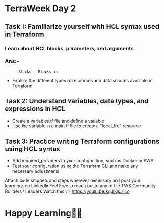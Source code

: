 # TerraWeek Day 2

## Task 1: Familiarize yourself with HCL syntax used in Terraform
### Learn about HCL blocks, parameters, and arguments
### Ans:-
          Blocks - Blocks in

- Explore the different types of resources and data sources available in Terraform

## Task 2: Understand variables, data types, and expressions in HCL
- Create a variables.tf file and define a variable
- Use the variable in a main.tf file to create a "local_file" resource

## Task 3: Practice writing Terraform configurations using HCL syntax
- Add required_providers to your configuration, such as Docker or AWS
- Test your configuration using the Terraform CLI and make any necessary adjustments

Attach code snippets and steps wherever necessary and post your learnings on LinkedIn
Feel Free to reach out to any of the TWS Community Builders / Leaders
Watch this 👉 https://youtu.be/kqJIKjkJ1Lo

# Happy Learning🎉🚀
